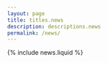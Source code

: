 ```yaml
---
layout: page
title: titles.news
description: descriptions.news
permalink: /news/
---
```


{% include news.liquid %}
